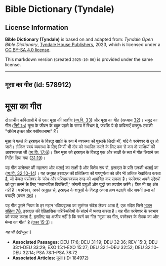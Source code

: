 # Bible Dictionary (Tyndale)

## License Information

**Bible Dictionary (Tyndale)** is based on and adapted from: _Tyndale Open Bible Dictionary_, [Tyndale House Publishers](https://tyndaleopenresources.com/), 2023, which is licensed under a [CC BY-SA 4.0 license](https://creativecommons.org/licenses/by-sa/4.0/legalcode.en).

This markdown version (created `2025-10-06`) is provided under the same license.



--------------------------------

## मूसा का गीत (id: 578912)

मूसा का गीत
===========

दो प्राचीन कविताओं में से एक: मूसा की आशीष ([व्य.वि. 33](https://ref.ly/Deut33:1-Deut33:29)) और मूसा का गीत (अध्याय [32](https://ref.ly/Deut32:1-Deut32:52))। समुद्र का गीत ([निर्ग 15](https://ref.ly/Exod15:1-Exod15:27)) मूसा के जीवन के बहुत पहले के समय में स्थित है, जबकि ये दो कविताएँ वस्तुतः उसकी "अंतिम इच्छा और वसीयतनामा" हैं।

मूसा ने पहले ही इस्राएल के विरुद्ध साक्षी के रूप में व्यवस्था की पुस्तकें लिखी थीं, यदि वे परमेश्वर से दूर हो जाते। लेकिन स्वयं व्यवस्था के लिए किसी भी दोष को स्थापित करने के लिए कम से कम दो साक्षियों की आवश्यकता थी ([व्य.वि. 17:6](https://ref.ly/Deut17:6))। फिर मूसा को इस्राएल के विरुद्ध एक और साक्षी के रूप में गीत लिखने का निर्देश दिया गया ([31:19](https://ref.ly/Deut31:19))।

यह गीत परमेश्वर की महानता और भलाई का साक्षी है और विशेष रूप से, इस्राएल के प्रति उनकी भलाई का ([व्य.वि. 32:10–14](https://ref.ly/Deut32:10-Deut32:14))। यह अनुग्रह इस्राएल की प्रतिक्रिया की पापपूर्णता को और भी अधिक रेखांकित करता है, जो केवल परमेश्वर के क्रोध और परिणामस्वरूप दण्ड को आमंत्रित कर सकता है। परमेश्वर अपने उद्देश्यों को पूरा करने के लिए "स्वाभाविक विपत्तियों," जंगली पशुओं और युद्धों का उपयोग करेंगे। फिर भी यह अंत नहीं है। परमेश्वर, अपने अनुग्रह से, इस्राएल के शत्रुओं के विरुद्ध अपना हाथ बढ़ाएंगे और अपनी प्रजा को बचाएँगे (वचन [36](https://ref.ly/Deut32:36))।

यह गीत पुराने नियम के हर महान भविष्यद्वक्ता का सुसंगत संदेश लेकर आता है, एक संदेश जिसे [भजन संहिता 78,](https://ref.ly/Ps78:1-Ps78:72) इस्राएल की ऐतिहासिक परिस्थितियों के संदर्भ में व्यक्त करता है। यह गीत परमेश्वर के स्वभाव को स्पष्ट करता है, इसलिए यह अजीब नहीं है कि स्वर्ग का गीत "मूसा का गीत, परमेश्वर के सेवक का और मेम्ना का गीत" है ([प्रका 15:3](https://ref.ly/Rev15:3))।

*यह भी देखें* मूसा I

* **Associated Passages:** DEU 17:6; DEU 31:19; DEU 32:36; REV 15:3; DEU 33:1–DEU 33:29; EXO 15:1–EXO 15:27; DEU 32:1–DEU 32:52; DEU 32:10–DEU 32:14; PSA 78:1–PSA 78:72
* **Associated Articles:** मूसा (ID: 184972)

